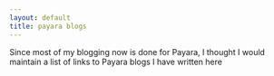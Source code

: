 ```yaml
---
layout: default
title: payara blogs
---
```



Since most of my blogging now is done for Payara, I thought I would maintain a list of links to Payara blogs I have written here
